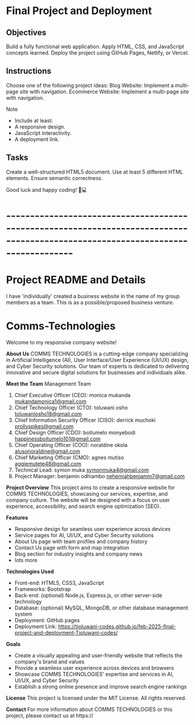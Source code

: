 # Final Project and Deployment

## Objectives
Build a fully functional web application.
Apply HTML, CSS, and JavaScript concepts learned.
Deploy the project using GitHub Pages, Netlify, or Vercel.

## Instructions
Choose one of the following project ideas:
Blog Website: Implement a multi-page site with navigation.
Ecommerce Website: Implement a multi-page site with navigation.

>[!NOTE]
> - Include at least:
> - A responsive design.
> - JavaScript interactivity.
> - A deployment link.

## Tasks

Create a well-structured HTML5 document.
Use at least 5 different HTML elements.
Ensure semantic correctness.

Good luck and happy coding! 🚀💻

# --------------------------------------------------------------------------------------------------------------------------------

# Project README and Details

I have 'individually' created a business website in the name of my group members as a team.
This is as a possible/proposed business venture.

# Comms-Technologies

Welcome to my responsive company website! 

**About Us**
COMMS TECHNOLOGIES is a cutting-edge company specializing in Artificial Intelligence (AI), User Interface/User Experience (UI/UX) design, and Cyber Security solutions. Our team of experts is dedicated to delivering innovative and secure digital solutions for businesses and individuals alike.

**Meet the Team**
Management Team
1. Chief Executive Officer (CEO): monica	mukanda	mukandamonica1@gmail.com
2. Chief Technology Officer (CTO): toluwani	osho	toluwaniosho18@gmail.com
3. Chief Information Security Officer (CISO): derrick	muchoki	prollyspikes@gmail.com
4. Chief Design Officer (CDO): boitumelo	monyebodi	happinessboitumelo101@gmail.com
5. Chief Operating Officer (COO): noraldine	okola	alusonoraldine@gmail.com
6. Chief Marketing Officer (CMO): agnes	mutiso	aggiemutete48@gmail.com
7. Technical Lead: symon	muka	symonmuka4@gmail.com
8. Project Manager: benjamin	odhiambo	nehemiahbenjamin7@gmail.com

**Project Overview**
This project aims to create a responsive website for COMMS TECHNOLOGIES, showcasing our services, expertise, and company culture. The website will be designed with a focus on user experience, accessibility, and search engine optimization (SEO).

**Features**
- Responsive design for seamless user experience across devices
- Service pages for AI, UI/UX, and Cyber Security solutions
- About Us page with team profiles and company history
- Contact Us page with form and map integration
- Blog section for industry insights and company news
- lots more

**Technologies Used**
- Front-end: HTML5, CSS3, JavaScript
- Frameworks: Bootstrap
- Back-end: (optional) Node.js, Express.js, or other server-side technology
- Database: (optional) MySQL, MongoDB, or other database management system
- Deployment: GitHub pages
- Deployment Link:  https://tioluwani-codes.github.io/feb-2025-final-project-and-deployment-Tioluwani-codes/

**Goals**
- Create a visually appealing and user-friendly website that reflects the company's brand and values
- Provide a seamless user experience across devices and browsers
- Showcase COMMS TECHNOLOGIES' expertise and services in AI, UI/UX, and Cyber Security
- Establish a strong online presence and improve search engine rankings

**License**
This project is licensed under the MIT License. All rights reserved.

**Contact**
For more information about COMMS TECHNOLOGIES or this project, please contact us at https://
